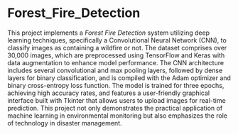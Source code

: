 # Forest_Fire_Detection
This project implements a *Forest Fire Detection* system utilizing deep learning techniques, specifically a Convolutional Neural Network (CNN), to classify images as containing a wildfire or not. The dataset comprises over 30,000 images, which are preprocessed using TensorFlow and Keras with data augmentation to enhance model performance. The CNN architecture includes several convolutional and max pooling layers, followed by dense layers for binary classification, and is compiled with the Adam optimizer and binary cross-entropy loss function. The model is trained for three epochs, achieving high accuracy rates, and features a user-friendly graphical interface built with Tkinter that allows users to upload images for real-time prediction. This project not only demonstrates the practical application of machine learning in environmental monitoring but also emphasizes the role of technology in disaster management.
